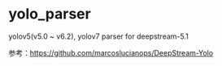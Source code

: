 # yolo_parser
yolov5(v5.0 ~ v6.2), yolov7 parser for deepstream-5.1

参考：https://github.com/marcoslucianops/DeepStream-Yolo
